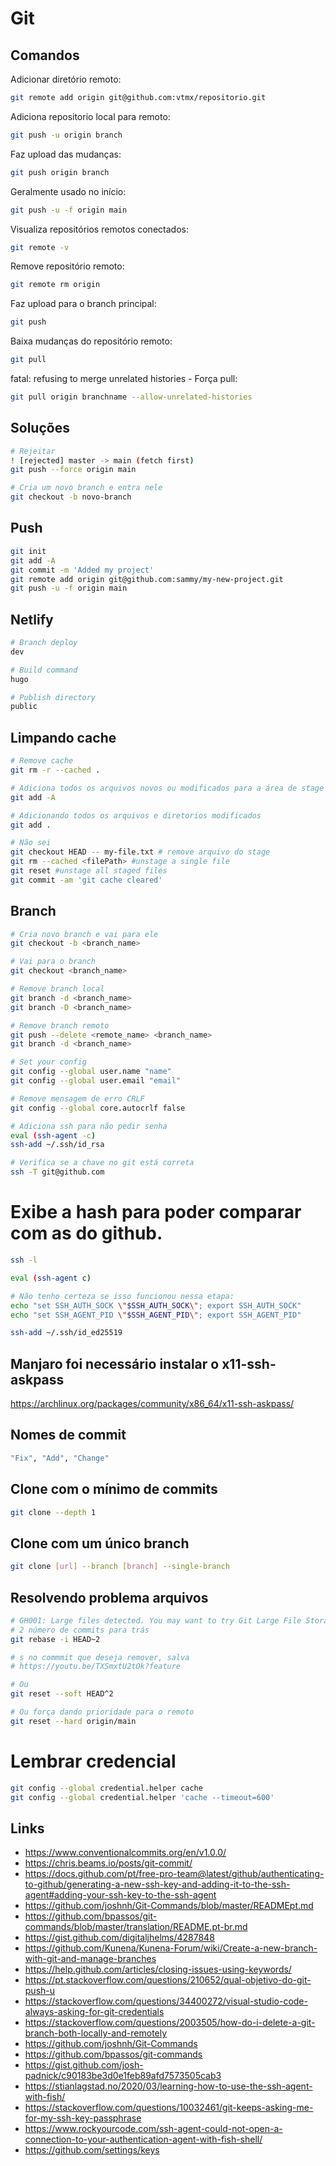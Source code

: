 # Git

## Comandos

Adicionar diretório remoto:

```bash
git remote add origin git@github.com:vtmx/repositorio.git
```

Adiciona repositorio local para remoto:

```bash
git push -u origin branch
```

Faz upload das mudanças:

```bash
git push origin branch
```

Geralmente usado no início:

```bash
git push -u -f origin main
```

Visualiza repositórios remotos conectados:

```bash
git remote -v
```

Remove repositório remoto:

```bash
git remote rm origin
```

Faz upload para o branch principal:

```bash
git push
```

Baixa mudanças do repositório remoto:

```bash
git pull
```

fatal: refusing to merge unrelated histories - Força pull:

```bash
git pull origin branchname --allow-unrelated-histories
```

## Soluções

```bash
# Rejeitar
! [rejected] master -> main (fetch first)
git push --force origin main

# Cria um novo branch e entra nele
git checkout -b novo-branch
```

## Push

```bash
git init
git add -A
git commit -m 'Added my project'
git remote add origin git@github.com:sammy/my-new-project.git
git push -u -f origin main
```

## Netlify

```bash
# Branch deploy
dev

# Build command
hugo

# Publish directory
public
```

## Limpando cache

```bash
# Remove cache
git rm -r --cached .

# Adiciona todos os arquivos novos ou modificados para a área de stage
git add -A

# Adicionando todos os arquivos e diretorios modificados
git add .

# Não sei
git checkout HEAD -- my-file.txt # remove arquivo do stage
git rm --cached <filePath> #unstage a single file
git reset #unstage all staged files
git commit -am 'git cache cleared'
```

## Branch

```bash
# Cria novo branch e vai para ele
git checkout -b <branch_name>

# Vai para o branch
git checkout <branch_name>

# Remove branch local
git branch -d <branch_name>
git branch -D <branch_name>

# Remove branch remoto
git push --delete <remote_name> <branch_name>
git branch -d <branch_name>

# Set your config
git config --global user.name "name"
git config --global user.email "email"

# Remove mensagem de erro CRLF
git config --global core.autocrlf false

# Adiciona ssh para não pedir senha
eval (ssh-agent -c)
ssh-add ~/.ssh/id_rsa

# Verifica se a chave no git está correta
ssh -T git@github.com
```

# Exibe a hash para poder comparar com as do github.

```bash
ssh -l

eval (ssh-agent c)

# Não tenho certeza se isso funcionou nessa etapa:
echo "set SSH_AUTH_SOCK \"$SSH_AUTH_SOCK\"; export SSH_AUTH_SOCK"
echo "set SSH_AGENT_PID \"$SSH_AGENT_PID\"; export SSH_AGENT_PID"

ssh-add ~/.ssh/id_ed25519
```

## Manjaro foi necessário instalar o x11-ssh-askpass

https://archlinux.org/packages/community/x86_64/x11-ssh-askpass/

## Nomes de commit

```bash
"Fix", "Add", "Change"
```

## Clone com o mínimo de commits

```bash
git clone --depth 1
```

## Clone com um único branch

```bash
git clone [url] --branch [branch] --single-branch
```

## Resolvendo problema arquivos

```bash
# GH001: Large files detected. You may want to try Git Large File Storage
# 2 número de commits para trás
git rebase -i HEAD~2

# s no commmit que deseja remover, salva
# https://youtu.be/TXSmxtU2tOk?feature

# Ou
git reset --soft HEAD^2

# Ou força dando prioridade para o remoto
git reset --hard origin/main
```

# Lembrar credencial

```bash
git config --global credential.helper cache
git config --global credential.helper 'cache --timeout=600'
```

## Links

- https://www.conventionalcommits.org/en/v1.0.0/
- https://chris.beams.io/posts/git-commit/
- https://docs.github.com/pt/free-pro-team@latest/github/authenticating-to-github/generating-a-new-ssh-key-and-adding-it-to-the-ssh-agent#adding-your-ssh-key-to-the-ssh-agent
- https://github.com/joshnh/Git-Commands/blob/master/READMEpt.md
- https://github.com/bpassos/git-commands/blob/master/translation/README.pt-br.md
- https://gist.github.com/digitaljhelms/4287848
- https://github.com/Kunena/Kunena-Forum/wiki/Create-a-new-branch-with-git-and-manage-branches
- https://help.github.com/articles/closing-issues-using-keywords/
- https://pt.stackoverflow.com/questions/210652/qual-objetivo-do-git-push-u
- https://stackoverflow.com/questions/34400272/visual-studio-code-always-asking-for-git-credentials
- https://stackoverflow.com/questions/2003505/how-do-i-delete-a-git-branch-both-locally-and-remotely
- https://github.com/joshnh/Git-Commands
- https://github.com/bpassos/git-commands
- https://gist.github.com/josh-padnick/c90183be3d0e1feb89afd7573505cab3
- https://stianlagstad.no/2020/03/learning-how-to-use-the-ssh-agent-with-fish/
- https://stackoverflow.com/questions/10032461/git-keeps-asking-me-for-my-ssh-key-passphrase
- https://www.rockyourcode.com/ssh-agent-could-not-open-a-connection-to-your-authentication-agent-with-fish-shell/
- https://github.com/settings/keys
